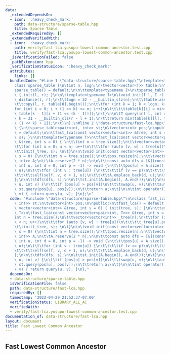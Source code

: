 ```yaml
---
data:
  _extendedDependsOn:
  - icon: ':heavy_check_mark:'
    path: data-structure/sparse-table.hpp
    title: Sparse Table
  _extendedRequiredBy: []
  _extendedVerifiedWith:
  - icon: ':heavy_check_mark:'
    path: verify/fast-lca.yosupo-lowest-common-ancestor.test.cpp
    title: verify/fast-lca.yosupo-lowest-common-ancestor.test.cpp
  _isVerificationFailed: false
  _pathExtension: hpp
  _verificationStatusIcon: ':heavy_check_mark:'
  attributes:
    links: []
  bundledCode: "#line 1 \"data-structure/sparse-table.hpp\"\ntemplate<typename T>\n\
    class sparse_table {\n\tint n, logn;\n\tvector<vector<T>> table;\n\npublic:\n\t\
    sparse_table() = default;\n\n\ttemplate<typename I>\n\tsparse_table(I l, I r)\
    \ { init(l, r); }\n\n\ttemplate<typename I>\n\tvoid init(I l, I r) {\n\t\tn =\
    \ distance(l, r);\n\t\tlogn = 32 - __builtin_clz(n);\n\t\ttable.assign(logn, vector<T>(n));\n\
    \t\tcopy(l, r, table[0].begin());\n\t\tfor (int k = 1; k < logn; k++)\n\t\t\t\
    for (int i = 0; i + (1 << k) <= n; i++)\n\t\t\t\ttable[k][i] = min(table[k - 1][i],\
    \ table[k - 1][i + (1 << (k - 1))]);\n\t}\n\n\tT query(int l, int r) {\n\t\tint\
    \ k = 31 - __builtin_clz(r - l + 1);\n\t\treturn min(table[k][l], table[k][r -\
    \ (1 << k) + 1]);\n\t}\n};\n#line 2 \"data-structure/fast-lca.hpp\"\n\nclass fast_lca\
    \ {\n\tsparse_table<pair<int, int>> st;\n\tvector<int> pos;\n\npublic:\n\tfast_lca()\
    \ = default;\n\n\tfast_lca(const vector<vector<int>> &tree, int s = 0) { init(tree,\
    \ s); }\n\n\ttemplate<typename T>\n\tfast_lca(const vector<vector<pair<int, T>>>\
    \ &tree, int s = 0) { \n\t\tint n = tree.size();\n\t\tvector<vector<int>> _tree(n);\n\
    \t\tfor (int u = 0; u < n; u++)\n\t\t\tfor (auto [v, w] : tree[u])\n\t\t\t\t_tree[u].push_back(v);\n\
    \t\tinit(_tree, s); \n\t}\n\n\tvoid init(const vector<vector<int>> &tree, int\
    \ s = 0) {\n\t\tint n = tree.size();\n\t\tpos.resize(n);\n\t\tvector<pair<int,\
    \ int>> A;\n\t\tA.reserve(2 * n);\n\n\t\tconst auto dfs = [&](const auto &self,\
    \ int u, int d = 0, int p = -1) -> void {\n\t\t\tpos[u] = A.size();\n\t\t\tA.emplace_back(d,\
    \ u);\n\t\t\tfor (int v : tree[u]) {\n\t\t\t\tif (v == p)\n\t\t\t\t\tcontinue;\n\
    \t\t\t\tself(self, v, d + 1, u);\n\t\t\t\tA.emplace_back(d, u);\n\t\t\t}\n\t\t\
    };\n\n\t\tdfs(dfs, s);\n\n\t\tst.init(A.begin(), A.end());\n\t}\n\n\tint query(int\
    \ u, int v) {\n\t\tif (pos[u] > pos[v])\n\t\t\tswap(u, v);\n\t\tauto [d, a] =\
    \ st.query(pos[u], pos[v]);\n\t\treturn a;\n\t}\n\n\tint operator()(int u, int\
    \ v) { return query(u, v); }\n};\n"
  code: "#include \"data-structure/sparse-table.hpp\"\n\nclass fast_lca {\n\tsparse_table<pair<int,\
    \ int>> st;\n\tvector<int> pos;\n\npublic:\n\tfast_lca() = default;\n\n\tfast_lca(const\
    \ vector<vector<int>> &tree, int s = 0) { init(tree, s); }\n\n\ttemplate<typename\
    \ T>\n\tfast_lca(const vector<vector<pair<int, T>>> &tree, int s = 0) { \n\t\t\
    int n = tree.size();\n\t\tvector<vector<int>> _tree(n);\n\t\tfor (int u = 0; u\
    \ < n; u++)\n\t\t\tfor (auto [v, w] : tree[u])\n\t\t\t\t_tree[u].push_back(v);\n\
    \t\tinit(_tree, s); \n\t}\n\n\tvoid init(const vector<vector<int>> &tree, int\
    \ s = 0) {\n\t\tint n = tree.size();\n\t\tpos.resize(n);\n\t\tvector<pair<int,\
    \ int>> A;\n\t\tA.reserve(2 * n);\n\n\t\tconst auto dfs = [&](const auto &self,\
    \ int u, int d = 0, int p = -1) -> void {\n\t\t\tpos[u] = A.size();\n\t\t\tA.emplace_back(d,\
    \ u);\n\t\t\tfor (int v : tree[u]) {\n\t\t\t\tif (v == p)\n\t\t\t\t\tcontinue;\n\
    \t\t\t\tself(self, v, d + 1, u);\n\t\t\t\tA.emplace_back(d, u);\n\t\t\t}\n\t\t\
    };\n\n\t\tdfs(dfs, s);\n\n\t\tst.init(A.begin(), A.end());\n\t}\n\n\tint query(int\
    \ u, int v) {\n\t\tif (pos[u] > pos[v])\n\t\t\tswap(u, v);\n\t\tauto [d, a] =\
    \ st.query(pos[u], pos[v]);\n\t\treturn a;\n\t}\n\n\tint operator()(int u, int\
    \ v) { return query(u, v); }\n};"
  dependsOn:
  - data-structure/sparse-table.hpp
  isVerificationFile: false
  path: data-structure/fast-lca.hpp
  requiredBy: []
  timestamp: '2022-04-29 21:52:37-07:00'
  verificationStatus: LIBRARY_ALL_AC
  verifiedWith:
  - verify/fast-lca.yosupo-lowest-common-ancestor.test.cpp
documentation_of: data-structure/fast-lca.hpp
layout: document
title: Fast Lowest Common Ancestor
---
```


## Fast Lowest Common Ancestor